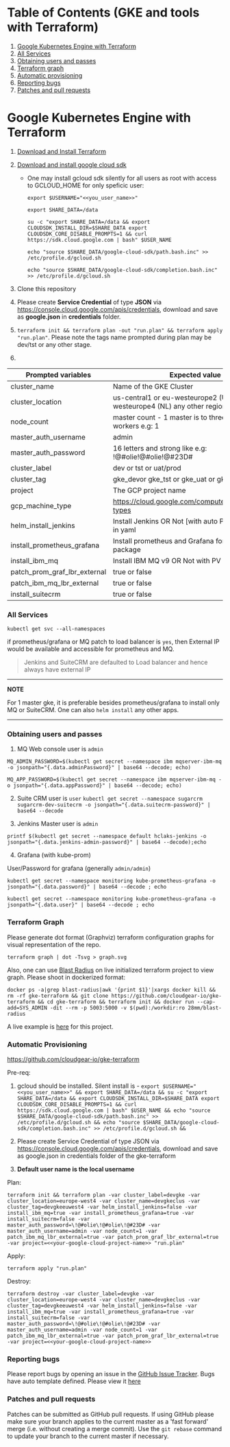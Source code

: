 Table of Contents (GKE and tools with Terraform)
=================

1. [Google Kubernetes Engine with Terraform ](#google-cloud-with-terraform)
2. [All Services](#all-services)
3. [Obtaining users and passes](#obtaining-users-and-passes)
4. [Terraform graph](#terraform-graph)
5. [Automatic provisioning](#automatic-provisioning)
6. [Reporting bugs](#reporting-bugs)
7. [Patches and pull requests](#patches-and-pull-requests)

# Google Kubernetes Engine with Terraform

1. [Download and Install Terraform](https://www.terraform.io/downloads.html)
2. [Download and install google cloud sdk](https://cloud.google.com/sdk/docs/downloads-interactive)
    * One may install gcloud sdk silently for all users as root with access to GCLOUD_HOME for only speficic user:

       `export $USERNAME="<<you_user_name>>"`

       `export SHARE_DATA=/data`

       `su -c "export SHARE_DATA=/data && export CLOUDSDK_INSTALL_DIR=$SHARE_DATA export CLOUDSDK_CORE_DISABLE_PROMPTS=1 && curl https://sdk.cloud.google.com | bash" $USER_NAME`

       `echo "source $SHARE_DATA/google-cloud-sdk/path.bash.inc" >> /etc/profile.d/gcloud.sh`

       `echo "source $SHARE_DATA/google-cloud-sdk/completion.bash.inc" >> /etc/profile.d/gcloud.sh`

3. Clone this repository
4. Please create **Service Credential** of type **JSON** via https://console.cloud.google.com/apis/credentials, download and save as **google.json** in **credentials** folder.
5. `terraform init && terraform plan -out "run.plan" && terraform apply "run.plan"`. Please note the tags name prompted during plan may be dev/tst or any other stage.
6. 

|   Prompted variables	| Expected value  	|
|---	|---	|
|   cluster_name	|Name of the GKE Cluster  	|
|   cluster_location	|us-central1 or eu-westeurope2 (UK)  or  eu-westeurope4 (NL) any other region  	|
|   node_count	| master count - 1 master is to three minimum workers e.g: 1  	|
|   master_auth_username	|admin 	|
|   master_auth_password	|16 letters and strong like e.g: !@#olie!@#olie!@#23D# 	|
|   cluster_label	|dev or tst or uat/prod	|
|   cluster_tag	|gke_devor gke_tst or gke_uat or gke_prod	|
|   project	|The GCP project name	|
|   gcp_machine_type	|https://cloud.google.com/compute/docs/machine-types   	|
|   helm_install_jenkins	|Install Jenkins OR Not [with auto PV] as per values in yaml   	|
|   install_prometheus_grafana	|Install prometheus and Grafana for cluster as helm package   	|
|   install_ibm_mq	|Install IBM MQ v9 OR Not with PV  	|
|   patch_prom_graf_lbr_external	|true or false   	|
|   patch_ibm_mq_lbr_external	|true or false   	|
|   install_suitecrm	|true or false   	|

### All Services

`kubectl get svc --all-namespaces`

if prometheus/grafana or MQ patch to load balancer is `yes`, then External IP would be available and accessible for prometheus and MQ.

> Jenkins and SuiteCRM are defaulted to Load balancer and hence always have external IP

---
**NOTE**

For 1 master gke, it is preferable besides prometheus/grafana to install only MQ or SuiteCRM.
One can also `helm install` any other apps.

---
### Obtaining users and passes
1. MQ Web console
user is `admin`

`MQ_ADMIN_PASSWORD=$(kubectl get secret --namespace ibm mqserver-ibm-mq -o jsonpath="{.data.adminPassword}" | base64 --decode; echo)`

`MQ_APP_PASSWORD=$(kubectl get secret --namespace ibm mqserver-ibm-mq -o jsonpath="{.data.appPassword}" | base64 --decode; echo)`

2. Suite CRM
user is `user`
`kubectl get secret --namespace sugarcrm sugarcrm-dev-suitecrm -o jsonpath="{.data.suitecrm-password}" | base64 --decode`

3. Jenkins Master
user is `admin`

`printf $(kubectl get secret --namespace default hclaks-jenkins -o jsonpath="{.data.jenkins-admin-password}" | base64 --decode);echo`

4. Grafana (with kube-prom)

User/Password for grafana (generally `admin/admin`)

`kubectl get secret --namespace monitoring kube-prometheus-grafana -o jsonpath="{.data.password}" | base64 --decode ; echo`

`kubectl get secret --namespace monitoring kube-prometheus-grafana -o jsonpath="{.data.user}" | base64 --decode ; echo`


### Terraform Graph
Please generate dot format (Graphviz) terraform configuration graphs for visual representation of the repo.

`terraform graph | dot -Tsvg > graph.svg`

Also, one can use [Blast Radius](https://github.com/28mm/blast-radius) on live initialized terraform project to view graph.
Please shoot in dockerized format:

`docker ps -a|grep blast-radius|awk '{print $1}'|xargs docker kill && rm -rf gke-terraform && git clone https://github.com/cloudgear-io/gke-terraform && cd gke-terraform && terraform init && docker run --cap-add=SYS_ADMIN -dit --rm -p 5003:5000 -v $(pwd):/workdir:ro 28mm/blast-radius`

 A live example is [here](http://buildservers.westeurope.cloudapp.azure.com:5003/) for this project. 

  ### Automatic Provisioning

https://github.com/cloudgear-io/gke-terraform

Pre-req: 
1. gcloud should be installed. Silent install is - 
`export $USERNAME="<<you_user_name>>" && export SHARE_DATA=/data && su -c "export SHARE_DATA=/data && export CLOUDSDK_INSTALL_DIR=$SHARE_DATA export CLOUDSDK_CORE_DISABLE_PROMPTS=1 && curl https://sdk.cloud.google.com | bash" $USER_NAME && echo "source $SHARE_DATA/google-cloud-sdk/path.bash.inc" >> /etc/profile.d/gcloud.sh && echo "source $SHARE_DATA/google-cloud-sdk/completion.bash.inc" >> /etc/profile.d/gcloud.sh &&`

2. Please create Service Credential of type JSON via https://console.cloud.google.com/apis/credentials, download and save as google.json in credentials folder of the gke-terraform
3. **Default user name is the local username**

Plan:

`terraform init && terraform plan -var cluster_label=devgke -var cluster_location=europe-west4 -var cluster_name=devgkeclus -var cluster_tag=devgkeeuwest4 -var helm_install_jenkins=false -var install_ibm_mq=true -var install_prometheus_grafana=true -var install_suitecrm=false -var master_auth_password=\!@#olie\!@#olie\!@#23D# -var master_auth_username=admin -var node_count=1 -var patch_ibm_mq_lbr_external=true -var patch_prom_graf_lbr_external=true -var project=<<your-google-cloud-project-name>> "run.plan"`

Apply:

`terraform apply "run.plan"`

Destroy:

`terraform destroy -var cluster_label=devgke -var cluster_location=europe-west4 -var cluster_name=devgkeclus -var cluster_tag=devgkeeuwest4 -var helm_install_jenkins=false -var install_ibm_mq=true -var install_prometheus_grafana=true -var install_suitecrm=false -var master_auth_password=\!@#olie\!@#olie\!@#23D# -var master_auth_username=admin -var node_count=1 -var patch_ibm_mq_lbr_external=true -var patch_prom_graf_lbr_external=true -var project=<<your-google-cloud-project-name>>`

### Reporting bugs

Please report bugs  by opening an issue in the [GitHub Issue Tracker](https://github.com/cloudgear-io/gke-terraform/issues).
Bugs have auto template defined. Please view it [here](https://github.com/cloudgear-io/gke-terraform/blob/master/.github/ISSUE_TEMPLATE/bug_report.md)

### Patches and pull requests

Patches can be submitted as GitHub pull requests. If using GitHub please make sure your branch applies to the current master as a 'fast forward' merge (i.e. without creating a merge commit). Use the `git rebase` command to update your branch to the current master if necessary.
